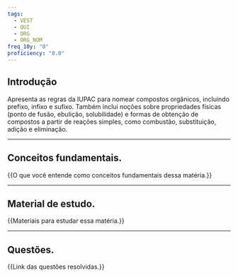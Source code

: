 ```yaml
---
tags:
  - VEST
  - QUI
  - ORG
  - ORG_NOM
freq_10y: "0"
proficiency: "0.0"
---
```

## Introdução

Apresenta as regras da IUPAC para nomear compostos orgânicos, incluindo prefixo, infixo e sufixo. Também inclui noções sobre propriedades físicas (ponto de fusão, ebulição, solubilidade) e formas de obtenção de compostos a partir de reações simples, como combustão, substituição, adição e eliminação.

--- 
## Conceitos fundamentais.

{{O que você entende como conceitos fundamentais dessa matéria.}}

---
## Material de estudo.

{{Materiais para estudar essa matéria.}}

--- 
## Questões.

{{Link das questões resolvidas.}}